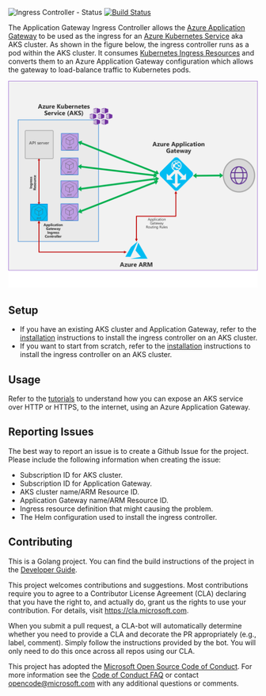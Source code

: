 ![Ingress Controller - Status](https://img.shields.io/badge/project--status-beta-orange.svg)
[![Build Status](https://travis-ci.org/Azure/application-gateway-kubernetes-ingress.svg?branch=master)](https://travis-ci.org/Azure/application-gateway-kubernetes-ingress)

The Application Gateway Ingress Controller allows the [Azure Application Gateway](https://azure.microsoft.com/en-us/services/application-gateway/) to be used as the ingress for an [Azure Kubernetes Service](https://azure.microsoft.com/en-us/services/kubernetes-service/) aka AKS cluster. As shown in the figure below, the ingress controller runs as a pod within the AKS cluster. It consumes [Kubernetes Ingress Resources](https://kubernetes.io/docs/concepts/services-networking/ingress/) and converts them to an Azure Application Gateway configuration which allows the gateway to load-balance traffic to Kubernetes pods.

![Azure Application Gateway + AKS](docs/images/architecture.png)

## Setup
* If you have an existing AKS cluster and Application Gateway, refer to the [installation](docs/install-existing.md) instructions to install the ingress controller on an AKS cluster.
* If you want to start from scratch, refer to the [installation](docs/install-new.md) instructions to install the ingress controller on an AKS cluster.

## Usage
Refer to the [tutorials](docs/tutorial.md) to understand how you can expose an AKS service over HTTP or HTTPS, to the internet, using an Azure Application Gateway.

## Reporting Issues
The best way to report an issue is to create a Github Issue for the project. Please include the following information when creating the issue:
* Subscription ID for AKS cluster.
* Subscription ID for Application Gateway.
* AKS cluster name/ARM Resource ID.
* Application Gateway name/ARM Resource ID.
* Ingress resource definition that might causing the problem.
* The Helm configuration used to install the ingress controller.

## Contributing
This is a Golang project. You can find the build instructions of the project in the [Developer Guide](docs/build.md).

This project welcomes contributions and suggestions.  Most contributions require you to agree to a
Contributor License Agreement (CLA) declaring that you have the right to, and actually do, grant us
the rights to use your contribution. For details, visit https://cla.microsoft.com.

When you submit a pull request, a CLA-bot will automatically determine whether you need to provide
a CLA and decorate the PR appropriately (e.g., label, comment). Simply follow the instructions
provided by the bot. You will only need to do this once across all repos using our CLA.

This project has adopted the [Microsoft Open Source Code of Conduct](https://opensource.microsoft.com/codeofconduct/).
For more information see the [Code of Conduct FAQ](https://opensource.microsoft.com/codeofconduct/faq/) or
contact [opencode@microsoft.com](mailto:opencode@microsoft.com) with any additional questions or comments.

